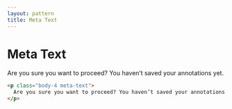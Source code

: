 ```yaml
---
layout: pattern
title: Meta Text
---
```


<h1>Meta Text</h1>

<div class="components-preview">

<p class="body-4 meta-text">
  Are you sure you want to proceed? You haven’t saved your annotations yet.
</p>

</div>

<div class="components-code" markdown="1">

```html
<p class="body-4 meta-text">
  Are you sure you want to proceed? You haven’t saved your annotations yet.
</p>
```

</div>


